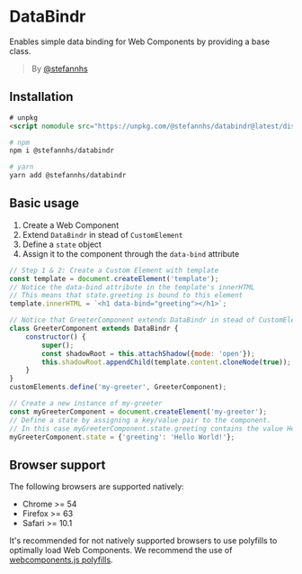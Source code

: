 # DataBindr
Enables simple data binding for Web Components by providing a base class. 

> By [@stefannhs](//twitter.com/stefannhs)

## Installation
```html
# unpkg
<script nomodule src="https://unpkg.com/@stefannhs/databindr@latest/dist/index.js"></script>
```

```bash
# npm
npm i @stefannhs/databindr
```

```bash
# yarn
yarn add @stefannhs/databindr
```

## Basic usage
1. Create a Web Component
2. Extend `DataBindr` in stead of `CustomElement`
3. Define a `state` object
4. Assign it to the component through the `data-bind` attribute

```js
// Step 1 & 2: Create a Custom Element with template
const template = document.createElement('template');
// Notice the data-bind attribute in the template's innerHTML 
// This means that state.greeting is bound to this element
template.innerHTML = `<h1 data-bind="greeting"></h1>`;

// Notice that GreeterComponent extends DataBindr in stead of CustomElement
class GreeterComponent extends DataBindr {
    constructor() {
        super();
        const shadowRoot = this.attachShadow({mode: 'open'});
        this.shadowRoot.appendChild(template.content.cloneNode(true));
    }
}
customElements.define('my-greeter', GreeterComponent);

// Create a new instance of my-greeter
const myGreeterComponent = document.createElement('my-greeter');
// Define a state by assigning a key/value pair to the component.
// In this case myGreeterComponent.state.greeting contains the value Hello World
myGreeterComponent.state = {'greeting': 'Hello World!'};
```

## Browser support
The following browsers are supported natively:
* Chrome >= 54
* Firefox >= 63
* Safari >= 10.1

It's recommended for not natively supported browsers to use polyfills to optimally load Web Components. We recommend the use of [webcomponents.js polyfills](https://github.com/webcomponents/polyfills/tree/master/packages/webcomponentsjs).
